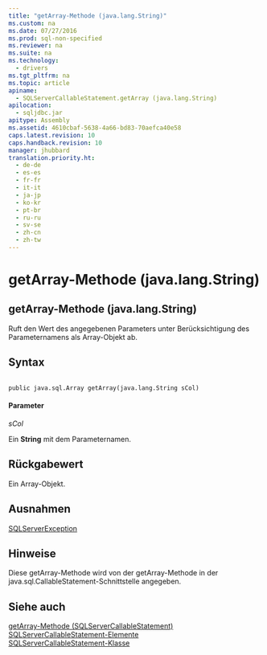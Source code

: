 ```yaml
---
title: "getArray-Methode (java.lang.String)"
ms.custom: na
ms.date: 07/27/2016
ms.prod: sql-non-specified
ms.reviewer: na
ms.suite: na
ms.technology: 
  - drivers
ms.tgt_pltfrm: na
ms.topic: article
apiname: 
  - SQLServerCallableStatement.getArray (java.lang.String)
apilocation: 
  - sqljdbc.jar
apitype: Assembly
ms.assetid: 4610cbaf-5638-4a66-bd83-70aefca40e58
caps.latest.revision: 10
caps.handback.revision: 10
manager: jhubbard
translation.priority.ht: 
  - de-de
  - es-es
  - fr-fr
  - it-it
  - ja-jp
  - ko-kr
  - pt-br
  - ru-ru
  - sv-se
  - zh-cn
  - zh-tw
---
```

# getArray-Methode (java.lang.String)
    
## getArray\-Methode \(java.lang.String\)  
 Ruft den Wert des angegebenen Parameters unter Berücksichtigung des Parameternamens als Array\-Objekt ab.  
  
## Syntax  
  
```  
  
public java.sql.Array getArray(java.lang.String sCol)  
```  
  
#### Parameter  
 *sCol*  
  
 Ein **String** mit dem Parameternamen.  
  
## Rückgabewert  
 Ein Array\-Objekt.  
  
## Ausnahmen  
 [SQLServerException](../content/SQLServerException-Class.md)  
  
## Hinweise  
 Diese getArray\-Methode wird von der getArray\-Methode in der java.sql.CallableStatement\-Schnittstelle angegeben.  
  
## Siehe auch  
 [getArray-Methode &#40;SQLServerCallableStatement&#41;](../content/getArray-Method--SQLServerCallableStatement-.md)   
 [SQLServerCallableStatement-Elemente](../content/SQLServerCallableStatement-Members.md)   
 [SQLServerCallableStatement-Klasse](../content/SQLServerCallableStatement-Class.md)  
  
  